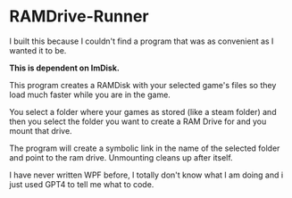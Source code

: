 # RAMDrive-Runner
I built this because I couldn't find a program that was as convenient as I wanted it to be.

**This is dependent on ImDisk.**

This program creates a RAMDisk with your selected game's files so they load much faster while you are in the game.

You select a folder where your games as stored (like a steam folder) and then you select the folder you want to create a RAM Drive for and you mount that drive.  

The program will create a symbolic link in the name of the selected folder and point to the ram drive.  Unmounting cleans up after itself.

I have never written WPF before, I totally don't know what I am doing and i just used GPT4 to tell me what to code.
